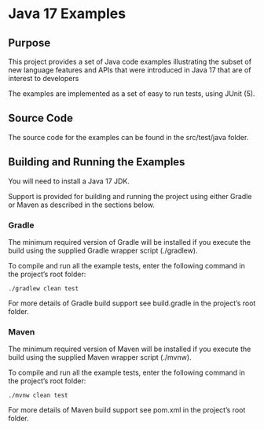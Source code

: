 # Java 17 Examples

## Purpose

This project provides a set of Java code examples illustrating the subset of new language features and APIs that were
introduced in Java 17 that are of interest to developers

The examples are implemented as a set of easy to run tests, using JUnit (5).

## Source Code

The source code for the examples can be found in the src/test/java folder.

## Building and Running the Examples

You will need to install a Java 17 JDK.

Support is provided for building and running the project using either Gradle or Maven as described in the sections
below.

### Gradle

The minimum required version of Gradle will be installed if you execute the build using the supplied Gradle wrapper
script (./gradlew).

To compile and run all the example tests, enter the following command in the project’s root folder:

`./gradlew clean test`

For more details of Gradle build support see build.gradle in the project’s root folder.

### Maven

The minimum required version of Maven will be installed if you execute the build using the supplied Maven wrapper
script (./mvnw).

To compile and run all the example tests, enter the following command in the project’s root folder:

`./mvnw clean test`

For more details of Maven build support see pom.xml in the project’s root folder.
